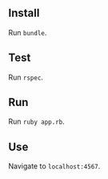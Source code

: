 ## Install

Run `bundle`.

## Test

Run `rspec`.

## Run

Run `ruby app.rb`.

## Use

Navigate to `localhost:4567`.

